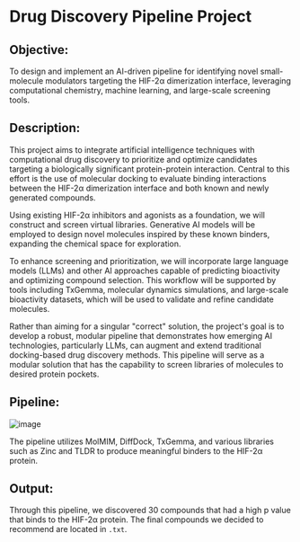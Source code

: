 # Drug Discovery Pipeline Project

## Objective: 
To design and implement an AI-driven pipeline for identifying novel small-molecule modulators targeting the HIF-2α dimerization interface, leveraging computational chemistry, machine learning, and large-scale screening tools. 

## Description: 

This project aims to integrate artificial intelligence techniques with computational drug discovery to prioritize and optimize candidates targeting a biologically significant protein-protein interaction. Central to this effort is the use of molecular docking to evaluate binding interactions between the HIF-2α dimerization interface and both known and newly generated compounds. 

Using existing HIF-2α inhibitors and agonists as a foundation, we will construct and screen virtual libraries. Generative AI models will be employed to design novel molecules inspired by these known binders, expanding the chemical space for exploration. 

To enhance screening and prioritization, we will incorporate large language models (LLMs) and other AI approaches capable of predicting bioactivity and optimizing compound selection. This workflow will be supported by tools including TxGemma, molecular dynamics simulations, and large-scale bioactivity datasets, which will be used to validate and refine candidate molecules. 

Rather than aiming for a singular "correct" solution, the project's goal is to develop a robust, modular pipeline that demonstrates how emerging AI technologies, particularly LLMs, can augment and extend traditional docking-based drug discovery methods. This pipeline will serve as a modular solution that has the capability to screen libraries of molecules to desired protein pockets. 

## Pipeline:

![image](https://github.com/user-attachments/assets/2dd102ab-23d1-428f-bf5a-87998a5f2f96)

The pipeline utilizes MolMIM, DiffDock, TxGemma, and various libraries such as Zinc and TLDR to produce meaningful binders to the HIF-2α protein.

## Output:

Through this pipeline, we discovered 30 compounds that had a high p value that binds to the HIF-2α protein. The final compounds we decided to recommend are located in `.txt`.
